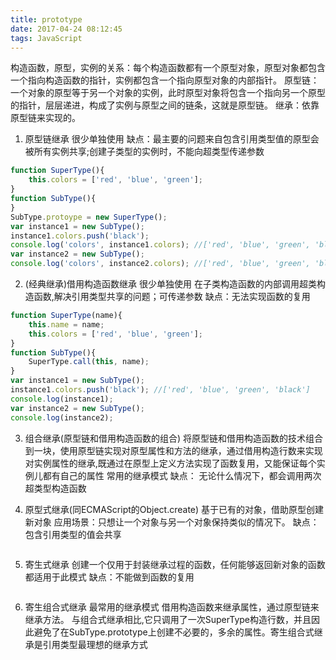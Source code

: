 ```yaml
---
title: prototype
date: 2017-04-24 08:12:45
tags: JavaScript
---
```

构造函数，原型，实例的关系：每个构造函数都有一个原型对象，原型对象都包含一个指向构造函数的指针，实例都包含一个指向原型对象的内部指针。
原型链：一个对象的原型等于另一个对象的实例，此时原型对象将包含一个指向另一个原型的指针，层层递进，构成了实例与原型之间的链条，这就是原型链。
继承：依靠原型链来实现的。
1. 原型链继承
很少单独使用
缺点：最主要的问题来自包含引用类型值的原型会被所有实例共享;创建子类型的实例时，不能向超类型传递参数
```javascript
function SuperType(){
    this.colors = ['red', 'blue', 'green'];
}
function SubType(){
}
SubType.protoype = new SuperType();
var instance1 = new SubType();
instance1.colors.push('black');
console.log('colors', instance1.colors); //['red', 'blue', 'green', 'black']
var instance2 = new SubType();
console.log('colors', instance2.colors); //['red', 'blue', 'green', 'black']

```
2. (经典继承)借用构造函数继承
很少单独使用
在子类构造函数的内部调用超类构造函数,解决引用类型共享的问题；可传递参数
缺点：无法实现函数的复用
```javascript
function SuperType(name){
    this.name = name;
    this.colors = ['red', 'blue', 'green'];
}
function SubType(){
    SuperType.call(this, name);
}
var instance1 = new SubType();
instance1.colors.push('black'); //['red', 'blue', 'green', 'black']
console.log(instance1);
var instance2 = new SubType();
console.log(instance2);
```

3. 组合继承(原型链和借用构造函数的组合)
将原型链和借用构造函数的技术组合到一块，使用原型链实现对原型属性和方法的继承，通过借用构造行数来实现对实例属性的继承,既通过在原型上定义方法实现了函数复用，又能保证每个实例儿都有自己的属性
常用的继承模式
缺点： 无论什么情况下，都会调用两次超类型构造函数

4. 原型式继承(同ECMAScript的Object.create)
基于已有的对象，借助原型创建新对象
应用场景：只想让一个对象与另一个对象保持类似的情况下。
缺点：包含引用类型的值会共享
```
```
5. 寄生式继承
创建一个仅用于封装继承过程的函数，任何能够返回新对象的函数都适用于此模式
缺点：不能做到函数的复用
```javascript
```
6. 寄生组合式继承
最常用的继承模式
借用构造函数来继承属性，通过原型链来继承方法。
与组合式继承相比,它只调用了一次SuperType构造行数，并且因此避免了在SubType.prototype上创建不必要的，多余的属性。寄生组合式继承是引用类型最理想的继承方式
```javascript
```
